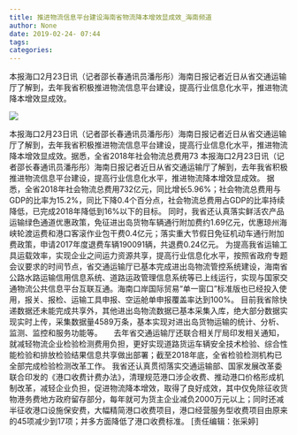 ```yaml
---
title: 推进物流信息平台建设海南省物流降本增效显成效_海南频道
author: None
date: 2019-02-24- 07:44
tags: 
categories: 
---
```

本报海口2月23日讯（记者邵长春通讯员潘彤彤）海南日报记者近日从省交通运输厅了解到，去年我省积极推进物流信息平台建设，提高行业信息化水平，推进物流降本增效显成效。
<!-- more -->
                
<img align="center" border="0" src="http://p2.ifengimg.com/a/2016/0810/204c433878d5cf9size1_w16_h16.png" />
                
            
本报海口2月23日讯（记者邵长春通讯员潘彤彤）海南日报记者近日从省交通运输厅了解到，去年我省积极推进物流信息平台建设，提高行业信息化水平，推进物流降本增效显成效。据悉，全省2018年社会物流总费用73
本报海口2月23日讯（记者邵长春通讯员潘彤彤）海南日报记者近日从省交通运输厅了解到，去年我省积极推进物流信息平台建设，提高行业信息化水平，推进物流降本增效显成效。
据悉，全省2018年社会物流总费用732亿元，同比增长5.96%；社会物流总费用与GDP的比率为15.2%，同比下降0.4个百分点，社会物流总费用占GDP的比率持续降低，已完成2018年降低到16%以下的目标。
同时，我省还认真落实鲜活农产品运输绿色通道优惠政策，免征进出岛货物车辆通行附加费约1.69亿元，优惠琼州海峡轮渡运费和港口客滚作业包干费0.4亿元；落实重大节假日免征机动车通行附加费政策，申请2017年度退费车辆190091辆，共退费0.24亿元。
为提高我省运输工具运载效率，实现企业之间运力资源共享，提高行业信息化水平，按照省政府专题会议要求的时间节点，省交通运输厅已基本完成进出岛物流管控系统建设，海南省公路水路运输信用信息系统、道路运政管理信息系统等已上线运行，实现与国家交通物流公共信息平台互联互通。海南口岸国际贸易“单一窗口”标准版也已经投入使用，报关、报检、运输工具申报、空运舱单申报覆盖率达到100%。
目前我省除快递数据还未能完成共享外，其他进出岛物流数据已基本采集入库，绝大部分数据实现实时上传，采集数据量4589万条，基本实现对进出岛货物运输的统计、分析、监测、监控和服务功能等。　　去年省交通运输厅还联合相关厅局印发相关通知，就减轻物流企业检验检测费用负担，更好实现道路货运车辆安全技术检验、综合性能检验和排放检验结果信息共享做出部署；截至2018年底，全省检验检测机构已全部完成检验检测改革工作。
我省还认真贯彻落实交通运输部、国家发展改革委联合印发的《港口收费计费办法》，清理规范港口涉企收费、推动港口价格形成机制改革，减轻企业负担，促进物流降本增效，取得了良好成效，其中仅免除征收货物港务费地方政府留存部分，每年就可为货主企业减负2000万元以上；同时还减半征收港口设施保安费，大幅精简港口收费项目，港口经营服务型收费项目由原来的45项减少到17项；并多方面降低了港口收费标准。
[责任编辑：张采婷]
            
